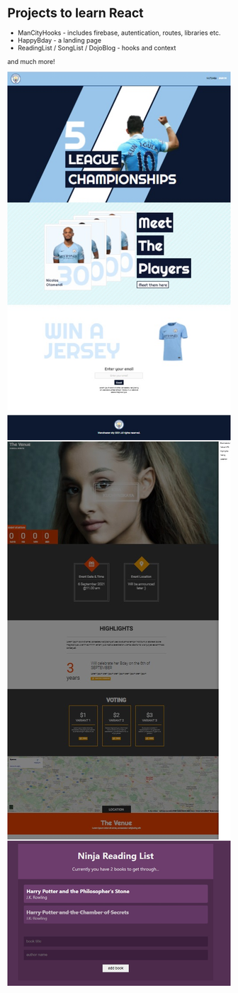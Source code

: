 # Projects to learn React

* ManCityHooks - includes firebase, autentication, routes, libraries etc.
* HappyBday - a landing page
* ReadingList / SongList / DojoBlog - hooks and context
 
and much more!

![ManCity](https://github.com/Kapuchinskaya/ReactJSstudy/blob/main/ManCityHooks/mancity-hooks/screenshots/MS.jpg)
![HappyBDay](https://github.com/Kapuchinskaya/ReactJSstudy/blob/main/HappyBday/Bday.jpg)
![ReadingList](https://github.com/Kapuchinskaya/ReactJSstudy/blob/main/ReadingList/contextapp/Hooks-Booklist.jpg)
